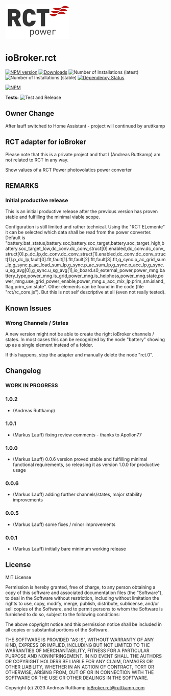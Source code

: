 ![Logo](admin/rct.png)
# ioBroker.rct

[![NPM version](https://img.shields.io/npm/v/iobroker.rct.svg)](https://www.npmjs.com/package/iobroker.rct)
[![Downloads](https://img.shields.io/npm/dm/iobroker.rct.svg)](https://www.npmjs.com/package/iobroker.rct)
![Number of Installations (latest)](https://iobroker.live/badges/rct-installed.svg)
![Number of Installations (stable)](https://iobroker.live/badges/rct-stable.svg)
[![Dependency Status](https://img.shields.io/david/lauff/iobroker.rct.svg)](https://david-dm.org/lauff/iobroker.rct)

[![NPM](https://nodei.co/npm/iobroker.rct.png?downloads=true)](https://nodei.co/npm/iobroker.rct/)

**Tests:** ![Test and Release](https://github.com/lauff/ioBroker.rct/workflows/Test%20and%20Release/badge.svg)

## Owner Change

After lauff switched to Home Assistant - project will continued by aruttkamp


## RCT adapter for ioBroker

Please note that this is a private project and that I (Andreas Ruttkamp) am not related to RCT in any way.

Show values of a RCT Power photovolatics power converter

## REMARKS

### Initial productive release

This is an initial productive release after the previous version has proven stable and fulfilling the minimal viable scope.

Configuration is still limited and rather technical. Using the "RCT ELemente" it can be selected which data shall be read from the power converter. Default is "battery.bat_status,battery.soc,battery.soc_target,battery.soc_target_high,battery.soc_target_low,dc_conv.dc_conv_struct[0].enabled,dc_conv.dc_conv_struct[0].p_dc_lp,dc_conv.dc_conv_struct[1].enabled,dc_conv.dc_conv_struct[1].p_dc_lp,fault[0].flt,fault[1].flt,fault[2].flt,fault[3].flt,g_sync.p_ac_grid_sum_lp,g_sync.p_ac_load_sum_lp,g_sync.p_ac_sum_lp,g_sync.p_acc_lp,g_sync.u_sg_avg[0],g_sync.u_sg_avg[1],io_board.s0_external_power,power_mng.battery_type,power_mng.is_grid,power_mng.is_heiphoss,power_mng.state,power_mng.use_grid_power_enable,power_mng.u_acc_mix_lp,prim_sm.island_flag,prim_sm.state". Other elements can be found in the code (file "rct/rc_core.js"). But this is not self descriptive at all (even not really tested).

## Known Issues

### Wrong Channels / States

A new version might not be able to create the right ioBroker channels / states. In most cases this can be recognized by the node "battery" showing up as a single element instead of a folder.

If this happens, stop the adapter and manually delete the node "rct.0".

## Changelog

<!--
  Placeholder for the next version (at the beginning of the line):
  ### **WORK IN PROGRESS**
-->

### **WORK IN PROGRESS**

### 1.0.2
* (Andreas Ruttkamp) 
### 1.0.1
* (Markus Lauff) fixing review comments - thanks to Apollon77
### 1.0.0
* (Markus Lauff) 0.0.6 version proved stable and fulfilling minimal functional requirements, so releasing it as version 1.0.0 for productive usage
### 0.0.6
* (Markus Lauff) adding further channels/states, major stability improvements
### 0.0.5
* (Markus Lauff) some fixes / minor improvements
### 0.0.1
* (Markus Lauff) initially bare minimum working release

## License
MIT License

Permission is hereby granted, free of charge, to any person obtaining a copy
of this software and associated documentation files (the "Software"), to deal
in the Software without restriction, including without limitation the rights
to use, copy, modify, merge, publish, distribute, sublicense, and/or sell
copies of the Software, and to permit persons to whom the Software is
furnished to do so, subject to the following conditions:

The above copyright notice and this permission notice shall be included in all
copies or substantial portions of the Software.

THE SOFTWARE IS PROVIDED "AS IS", WITHOUT WARRANTY OF ANY KIND, EXPRESS OR
IMPLIED, INCLUDING BUT NOT LIMITED TO THE WARRANTIES OF MERCHANTABILITY,
FITNESS FOR A PARTICULAR PURPOSE AND NONINFRINGEMENT. IN NO EVENT SHALL THE
AUTHORS OR COPYRIGHT HOLDERS BE LIABLE FOR ANY CLAIM, DAMAGES OR OTHER
LIABILITY, WHETHER IN AN ACTION OF CONTRACT, TORT OR OTHERWISE, ARISING FROM,
OUT OF OR IN CONNECTION WITH THE SOFTWARE OR THE USE OR OTHER DEALINGS IN THE
SOFTWARE.

Copyright (c) 2023 Andreas Ruttkamp <ioBroker.rct@ruttkamp.com>
